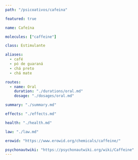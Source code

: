 ```yaml
---
path: "/psicoativos/cafeina"

featured: true

name: Cafeína

molecules: ["caffeine"]

class: Estimulante

aliases: 
  - café
  - pó de guaraná
  - chá preto
  - chá mate

routes:
  - name: Oral
    duration: "./durations/oral.md"
    dosage: "./dosages/oral.md" 

summary: "./summary.md"

effects: "./effects.md"

health: "./health.md"

law: "./law.md"

erowid: "https://www.erowid.org/chemicals/caffeine/"

psychonautwiki: "https://psychonautwiki.org/wiki/Caffeine"
---
```

